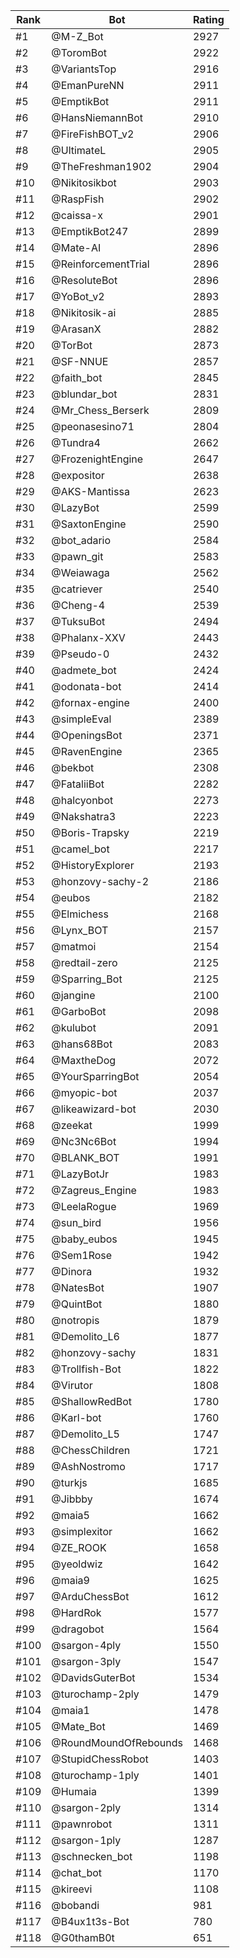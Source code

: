 Rank|Bot|Rating
---|---|---
#1|@M-Z_Bot|2927
#2|@ToromBot|2922
#3|@VariantsTop|2916
#4|@EmanPureNN|2911
#5|@EmptikBot|2911
#6|@HansNiemannBot|2910
#7|@FireFishBOT_v2|2906
#8|@UltimateL|2905
#9|@TheFreshman1902|2904
#10|@Nikitosikbot|2903
#11|@RaspFish|2902
#12|@caissa-x|2901
#13|@EmptikBot247|2899
#14|@Mate-AI|2896
#15|@ReinforcementTrial|2896
#16|@ResoluteBot|2896
#17|@YoBot_v2|2893
#18|@Nikitosik-ai|2885
#19|@ArasanX|2882
#20|@TorBot|2873
#21|@SF-NNUE|2857
#22|@faith_bot|2845
#23|@blundar_bot|2831
#24|@Mr_Chess_Berserk|2809
#25|@peonasesino71|2804
#26|@Tundra4|2662
#27|@FrozenightEngine|2647
#28|@expositor|2638
#29|@AKS-Mantissa|2623
#30|@LazyBot|2599
#31|@SaxtonEngine|2590
#32|@bot_adario|2584
#33|@pawn_git|2583
#34|@Weiawaga|2562
#35|@catriever|2540
#36|@Cheng-4|2539
#37|@TuksuBot|2494
#38|@Phalanx-XXV|2443
#39|@Pseudo-0|2432
#40|@admete_bot|2424
#41|@odonata-bot|2414
#42|@fornax-engine|2400
#43|@simpleEval|2389
#44|@OpeningsBot|2371
#45|@RavenEngine|2365
#46|@bekbot|2308
#47|@FataliiBot|2282
#48|@halcyonbot|2273
#49|@Nakshatra3|2223
#50|@Boris-Trapsky|2219
#51|@camel_bot|2217
#52|@HistoryExplorer|2193
#53|@honzovy-sachy-2|2186
#54|@eubos|2182
#55|@Elmichess|2168
#56|@Lynx_BOT|2157
#57|@matmoi|2154
#58|@redtail-zero|2125
#59|@Sparring_Bot|2125
#60|@jangine|2100
#61|@GarboBot|2098
#62|@kulubot|2091
#63|@hans68Bot|2083
#64|@MaxtheDog|2072
#65|@YourSparringBot|2054
#66|@myopic-bot|2037
#67|@likeawizard-bot|2030
#68|@zeekat|1999
#69|@Nc3Nc6Bot|1994
#70|@BLANK_BOT|1991
#71|@LazyBotJr|1983
#72|@Zagreus_Engine|1983
#73|@LeelaRogue|1969
#74|@sun_bird|1956
#75|@baby_eubos|1945
#76|@Sem1Rose|1942
#77|@Dinora|1932
#78|@NatesBot|1907
#79|@QuintBot|1880
#80|@notropis|1879
#81|@Demolito_L6|1877
#82|@honzovy-sachy|1831
#83|@Trollfish-Bot|1822
#84|@Virutor|1808
#85|@ShallowRedBot|1780
#86|@Karl-bot|1760
#87|@Demolito_L5|1747
#88|@ChessChildren|1721
#89|@AshNostromo|1717
#90|@turkjs|1685
#91|@Jibbby|1674
#92|@maia5|1662
#93|@simplexitor|1662
#94|@ZE_ROOK|1658
#95|@yeoldwiz|1642
#96|@maia9|1625
#97|@ArduChessBot|1612
#98|@HardRok|1577
#99|@dragobot|1564
#100|@sargon-4ply|1550
#101|@sargon-3ply|1547
#102|@DavidsGuterBot|1534
#103|@turochamp-2ply|1479
#104|@maia1|1478
#105|@Mate_Bot|1469
#106|@RoundMoundOfRebounds|1468
#107|@StupidChessRobot|1403
#108|@turochamp-1ply|1401
#109|@Humaia|1399
#110|@sargon-2ply|1314
#111|@pawnrobot|1311
#112|@sargon-1ply|1287
#113|@schnecken_bot|1198
#114|@chat_bot|1170
#115|@kireevi|1108
#116|@bobandi|981
#117|@B4ux1t3s-Bot|780
#118|@G0thamB0t|651
